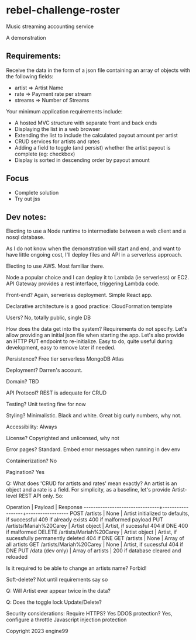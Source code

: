 # rebel-challenge-roster
Music streaming accounting service

A demonstration

## Requirements:
Receive the data in the form of a json file containing an array of objects with the following fields:
- artist => Artist Name
- rate => Payment rate per stream
- streams => Number of Streams

Your minimum application requirements include:

- A hosted MVC structure with separate front and back ends
- Displaying the list in a web browser
- Extending the list to include the calculated payout amount per artist
- CRUD services for artists and rates
- Adding a field to toggle (and persist) whether the artist payout is complete (eg: checkbox)
- Display is sorted in descending order by payout amount


## Focus
- Complete solution
- Try out jss


## Dev notes:
Electing to use a Node runtime to intermediate between a web client and a nosql database.

As I do not know when the demonstration will start and end, and want to have little ongoing cost, I'll deploy files and API in a serverless approach. 

Electing to use AWS. Most familiar there.

Node a popular choice and I can deploy it to Lambda (ie serverless) or EC2. 
API Gateway provides a rest interface, triggering Lambda code.

Front-end? Again, serverless deployment. Simple React app.

Declarative architecture is a good practice: CloudFormation template

Users? No, totally public, single DB

How does the data get into the system? Requirements do not specify. Let's allow providing an initial json file
when starting the app. Let's also provide an HTTP PUT endpoint to re-initialize. Easy to do, quite useful during
development, easy to remove later if needed.

Persistence? Free tier serverless MongoDB Atlas

Deployment? Darren's account.

Domain? TBD

API Protocol? REST is adequate for CRUD

Testing? Unit testing fine for now

Styling? Minimalistic. Black and white. Great big curly numbers, why not.

Accessibility: Always

License? Copyrighted and unlicensed, why not

Error pages? Standard. Embed error messages when running in dev env

Containerization? No

Pagination? Yes

Q: What does 'CRUD for artists and rates' mean exactly? An artist is an object and a rate is a field.
For simplicity, as a baseline, let's provide Artist-level REST API only. So:

Operation                       |      Payload     |   Response
--------------------------------+------------------+------------------
POST   /artists                 | None             |   Artist initialized to defaults, if successful
                                                        409 if already exists
                                                        400 if malformed payload
PUT    /artists/Mariah%20Carey  | Artist object    |   Artist, if sucessful
                                                        404 if DNE
                                                        400 if malformed
DELETE /artists/Mariah%20Carey  | Artist object    |   Artist, if sucessfully permanently deleted
                                                        404 if DNE
GET    /artists                 | None             |   Array of all artists 
GET    /artists/Mariah%20Carey  | None             |   Artist, if sucessful
                                                        404 if DNE
PUT    /data (dev only)         | Array of artists |   200 if database cleared and reloaded

Is it required to be able to change an artists name? Forbid!

Soft-delete? Not until requirements say so

Q: Will Artist ever appear twice in the data?

Q: Does the toggle lock Update/Delete?

Security considerations:
Require HTTPS? Yes
DDOS protection? Yes, configure a throttle
Javascript injection protection

Copyright 2023 engine99

